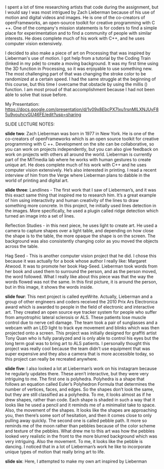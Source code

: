 I spent a lot of time researching artists that code during the assignment, but I would say I was most intrigued by Zach Lieberman because of his use of motion and digital videos and images. He is one of the co-creators of openFrameworks, an open-source toolkit for creative programming with C ++. One of the company's mission statements is for coders to find a simple place for experimentation and to find a community of people with similar interests. He does complete much of his work with C++, and he uses computer vision extensively. 

I decided to also make a piece of art on Processing that was inspired by Lieberman's use of motion. I got help from a tutorial by the Coding Train (linked in my pde) to create a moving background. It was my first time using the 3D function in Processing, so it was enjoyable to use something new. The most challenging part of that was changing the stroke color to be randomized at a certain speed. I had the same struggle at the beginning of this course, but this time I overcame that obstacle by using the millis () function. I am most proud of that accomplishment because I had not been able to solve that issue before.

My Presentation: https://docs.google.com/presentation/d/1v09x8EbcPX7Ixu1rsnMILXNJUyF85u9vouhcvGU46FE/edit?usp=sharing



SLIDE LECTURE NOTES:

**slide two**: Zach Lieberman was born in 1977 in New York. 
He is one of the co-creators of openFrameworks which is an open source toolkit for creative programming with C ++. Development on the site can be collaborative, so you can work on projects independently, but you can also give feedback on work on projects with others all around the world. Lieberman is currently part of the MITmedia lab where he works with human gestures to create unique art. He does complete much of his work with C++ and he uses computer vision extensively. He’s also interested in printing. I read a recent interview of him from the Verge where Lieberman plans to dabble in the world of printing and digital art. 

**slide three**: 
Landlines - The first work that I saw of Lieberman’s, and it was this exact same thing that inspired me to research him. It’s a great example of him using interactivity and human creativity of the lines to draw something more concrete. In this project, he initially used lines detection in the images. More specifically, he used a plugin called ridge detection which turned an image into a set of lines.

Reflection Studies - in this next piece, he uses light to create art. He used a camera to capture shapes over a light table, and depending on how close the shape is to the table, the more opaque the shape is on the screen. The background was also consistently changing color as you moved the objects across the table. 

Hag Seed - This is another computer vision project that he did. I chose this because it was actually for a book whose author I really like: Margaret Atwood. It was to promote her book Hag-Seed. Lieberman took words from her book and used them to surround the person, and as the person moved, the word followed. What I really like about this piece was that the way the words flowed was not the same. In this first picture, it is around the person, but in this image, it shows the words inside. 

**slide four**: 
This next project is called eyeWrite. Actually, Lieberman and a group of other engineers and coders received the 2010 Prix Ars Electronica award which is awarded to people in the field of electronic and interactive art. They created an open source eye tracker system for people who suffer from amyotrophic lateral sclerosis or ALS. These patients lose muscle control due to nerve cell damage. The team took a pair of sunglasses and a webcam with an LED light to track eye movement and blinks which was then projected onto a screen. This project was initially designed for graffiti artist Tony Quan who is fully paralyzed and is only able to control his eyes but the long term goal was to bring art to ALS patients. I personally thought this project was really cool because the team didn’t use equipment that was super expensive and they also a camera that is more accessible today, so this project can really be recreated anywhere. 

**slide five**: 
I also looked a lot at Lieberman’s work on his instagram because he regularly updates there. These aren’t interactive, but they were very intriguing to me. 
The first one is polyhedra. Polyhedra is a shape that follows an equation called Euler’s Polyhedron Formula that determines the number of vertices, faces, and edges. So the shapes don’t look the same, but they are still classified as a polyhedra. To me, it looks almost as if he drew shapes, rather than code. Each shape is shaded in such a way that it looks like he used a pencil and it reminds me of a minimalist take to space. Also, the movement of the shapes. It looks like the shapes are approaching you, then there’s some sort of hesitation, and then it comes close to only pulling away quickly. 
The second one is called pebble path. It more so reminds me of the moon rather than pebbles because of the color scheme and texture of the pebbles. What drew me to this art was how the pebbles looked very realistic in the front to the more blurred background which was very intriguing. Also the movement. To me, it looks like the pebble is dancing. I noticed that in a lot of Lieberman’s work he like to incorporate unique types of motion that really bring art to life.

**slide six**:
Here, I attempted to make my own art inspired by Lieberman








